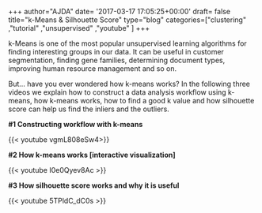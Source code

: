 +++
author="AJDA"
date= '2017-03-17 17:05:25+00:00'
draft= false
title="k-Means & Silhouette Score"
type="blog"
categories=["clustering" ,"tutorial" ,"unsupervised" ,"youtube" ]
+++

k-Means is one of the most popular unsupervised learning algorithms for finding interesting groups in our data. It can be useful in customer segmentation, finding gene families, determining document types, improving human resource management and so on.

But... have you ever wondered how k-means works? In the following three videos we explain how to construct a data analysis workflow using k-means, how k-means works, how to find a good k value and how silhouette score can help us find the inliers and the outliers.



**#1 Constructing workflow with k-means**

{{< youtube vgmL808eSw4>}}



**#2 How k-means works [interactive visualization]**

{{< youtube I0e0Qyev8Ac >}}


**#3 How silhouette score works and why it is useful**

{{< youtube 5TPldC_dC0s >}}

